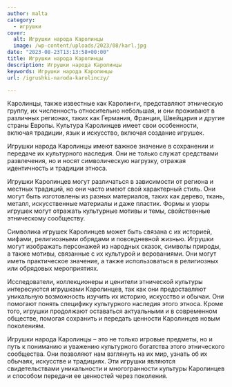 ```yaml
---
author: malta
category:
  - игрушки
cover:
  alt: Игрушки народа Каролинцы
  image: /wp-content/uploads/2023/08/karl.jpg
date: "2023-08-23T13:13:58+00:00"
title: Игрушки народа Каролинцы
description: Игрушки народа Каролинцы
keywords: Игрушки народа Каролинцы
url: /igrushki-naroda-karolinczy/

---
```

Каролинцы, также известные как Каролинги, представляют этническую группу, их численность относительно небольшая, и они проживают в различных регионах, таких как Германия, Франция, Швейцария и другие страны Европы. Культура Каролинцев имеет свои особенности, включая традиции, язык и искусство, включая создание игрушек.

Игрушки народа Каролинцы имеют важное значение в сохранении и передаче их культурного наследия. Они не только служат средствами развлечения, но и носят символическую нагрузку, отражая идентичность и традиции этноса.

Игрушки Каролинцев могут различаться в зависимости от региона и местных традиций, но они часто имеют свой характерный стиль. Они могут быть изготовлены из разных материалов, таких как дерево, ткань, металл, искусственные материалы и даже пластик. Формы и узоры игрушек могут отражать культурные мотивы и темы, свойственные этническому сообществу.

Символика игрушек Каролинцев может быть связана с их историей, мифами, религиозными обрядами и повседневной жизнью. Игрушки могут изображать персонажей из народных сказок, символы природы, а также мотивы, связанные с их культурой и верованиями. Они могут иметь практическое значение, а также использоваться в религиозных или обрядовых мероприятиях.

Исследователи, коллекционеры и ценители этнической культуры интересуются игрушками Каролинцев, так как они предоставляют уникальную возможность изучить их историю, искусство и обычаи. Они помогают понять специфику культурного наследия этого этноса. Кроме того, игрушки продолжают оставаться актуальными и в современном обществе, помогая сохранить и передать ценности Каролинцев новым поколениям.

Игрушки народа Каролинцы – это не только игровые предметы, но и путь к пониманию и уважению культурного богатства этого этнического сообщества. Они позволяют нам взглянуть на их мир, узнать об их обычаях, искусстве и традициях. Эти игрушки являются свидетельствами уникальности и многогранности культуры Каролинцев и способом передачи ее ценностей через поколения.

